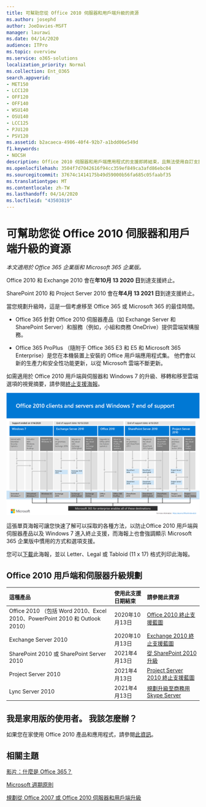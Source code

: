```yaml
---
title: 可幫助您從 Office 2010 伺服器和用戶端升級的資源
ms.author: josephd
author: JoeDavies-MSFT
manager: laurawi
ms.date: 04/14/2020
audience: ITPro
ms.topic: overview
ms.service: o365-solutions
localization_priority: Normal
ms.collection: Ent_O365
search.appverid:
- MET150
- LCC120
- OFF120
- OFF140
- WSU140
- OSU140
- LCC125
- PJU120
- PSV120
ms.assetid: b2acaeca-4986-40f4-92b7-a1bdd06e549d
f1.keywords:
- NOCSH
description: Office 2010 伺服器和用戶端應用程式的支援即將結束，且無法使用自訂支援協定。 請使用本文立即開始規劃升級。
ms.openlocfilehash: 3504f7d7042616f94cc359ef849ca3afd86ebc04
ms.sourcegitcommit: 37674c1414175b49d59000b56fa685c05faabf35
ms.translationtype: MT
ms.contentlocale: zh-TW
ms.lasthandoff: 04/14/2020
ms.locfileid: "43503819"
---
```

# <a name="resources-to-help-you-upgrade-from-office-2010-servers-and-clients"></a>可幫助您從 Office 2010 伺服器和用戶端升級的資源

*本文適用於 Office 365 企業版和 Microsoft 365 企業版。*

Office 2010 和 Exchange 2010 會在**年10月 13 2020 日**到達支援終止。 

SharePoint 2010 和 Project Server 2010 會在**年4月 13 2021 日**到達支援終止。

當您規劃升級時，這是一個考慮移至 Office 365 或 Microsoft 365 的最佳時間。 

- Office 365 針對 Office 2010 伺服器產品（如 Exchange Server 和 SharePoint Server）和服務（例如，小組和商務 OneDrive）提供雲端架構服務。 

- Office 365 ProPlus （隨附于 Office 365 E3 和 E5 和 Microsoft 365 Enterprise）是您在本機裝置上安裝的 Office 用戶端應用程式集。 他們會以新的生產力和安全性功能更新，以從 Microsoft 雲端不斷更新。

如需適用於 Office 2010 用戶端與伺服器和 Windows 7 的升級、移轉和移至雲端選項的視覺摘要，請參閱[終止支援海報](./media/upgrade-from-office-2010-servers-and-products/Office2010Windows7EndOfSupport.pdf)。

[![Office 2010 用戶端與伺服器和 Windows 7 終止支援海報的影像](./media/upgrade-from-office-2010-servers-and-products/office2010-windows7-end-of-support.png)](./media/upgrade-from-office-2010-servers-and-products/Office2010Windows7EndOfSupport.pdf)

這張單頁海報可讓您快速了解可以採取的各種方法，以防止Office 2010 用戶端與伺服器產品以及 Windows 7 進入終止支援，而海報上也會強調顯示 Microsoft 365 企業版中慣用的方式和選項支援。

您可以[下載](https://github.com/MicrosoftDocs/microsoft-365-docs/raw/public/microsoft-365/media/migration-microsoft-365-enterprise-workload/Office2010Windows7EndOfSupport.pdf)此海報，並以 Letter、Legal 或 Tabloid (11 x 17) 格式列印此海報。
      
## <a name="office-2010-client-and-server-upgrade-planning"></a>Office 2010 用戶端和伺服器升級規劃
  
|**這種產品**|**使用此支援日期結束**|**請參閱此資源**|
|:-----|:-----|:-----|
|Office 2010 （包括 Word 2010、Excel 2010、PowerPoint 2010 和 Outlook 2010）  <br/> | 2020年10月13日 |[Office 2010 終止支援藍圖](https://docs.microsoft.com/DeployOffice/office-2010-end-support-roadmap) <br/> |
|Exchange Server 2010  <br/> | 2020年10月13日  |[Exchange 2010 終止支援藍圖](exchange-2010-end-of-support.md) <br/> |
|SharePoint 2010 或 SharePoint Server 2010  <br/> | 2021年4月13日 |[從 SharePoint 2010 升級](upgrade-from-sharepoint-2010.md) <br/> |
|Project Server 2010 <br/> | 2021年4月13日 | [Project Server 2010 終止支援藍圖](project-server-2010-end-of-support.md) <br/> |
|Lync Server 2010 <br/> | 2021年4月13日 | [規劃升級至商務用 Skype Server](https://docs.microsoft.com/skypeforbusiness/plan-your-deployment/upgrade) <br/> |
    
## <a name="im-a-home-user-what-do-i-do"></a>我是家用版的使用者。 我該怎麼辦？

如果您在家使用 Office 2010 產品和應用程式，請參閱[此資訊](plan-upgrade-previous-versions-office.md#im-a-home-user-what-do-i-do)。

## <a name="related-topics"></a>相關主題

[影片：什麼是 Office 365？](https://support.office.com/article/847caf12-2589-452c-8aca-1c009797678b.aspx)
  
[Microsoft 週期原則](https://go.microsoft.com/fwlink/?linkid=865200)

[規劃從 Office 2007 或 Office 2010 伺服器和用戶端升級](plan-upgrade-previous-versions-office.md)

